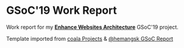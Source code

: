 # GSoC'19 Work Report

Work report for my **[Enhance Websites Architecture](https://summerofcode.withgoogle.com/projects/#5279011071066112)** GSoC'19 project.

Template imported from [coala Projects](https://raw.githubusercontent.com/coala/projects/master/_layouts/report.md) &
[@hemangsk GSoC Report](https://github.com/hemangsk/GSoCReport)
